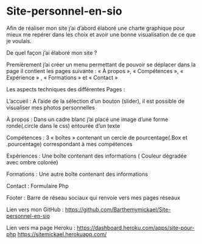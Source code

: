 # Site-personnel-en-sio
Afin de réaliser mon site j’ai d’abord élaboré une charte graphique pour mieux me repérer dans les choix et avoir une bonne visualisation de ce que je voulais. 

De quel façon j’ai élaboré mon site ?

Premièrement j’ai créer un menu permettant de pouvoir se déplacer dans la page il contient les pages suivante : « À propos », « Compétences », « Expérience » , « Formations » et « Contact »

Les aspects techniques des différentes Pages :

L’accueil : A l’aide de la sélection d’un bouton (slider), il est possible de visualiser mes photos personnelles 

À propos : Dans un cadre blanc j’ai placé une image d’une forme ronde(.circle dans le css) entourée d’un texte 

Compétences : 3 « boîtes » contenant un cercle de pourcentage(.Box et .pourcentage) correspondant à mes compétences 

Expériences : Une boîte contenant des informations ( Couleur dégradée avec ombre colorée)

Formations : Une autre boîte contenant des informations 

Contact : Formulaire Php 

Footer : Barre de réseau sociaux qui renvoie vers mes pages réseaux





Lien vers mon GitHub : https://github.com/Barthemymickael/Site-personnel-en-sio


Lien vers ma page Heroku :
 https://dashboard.heroku.com/apps/site-pour-php 
https://sitemickael.herokuapp.com/

